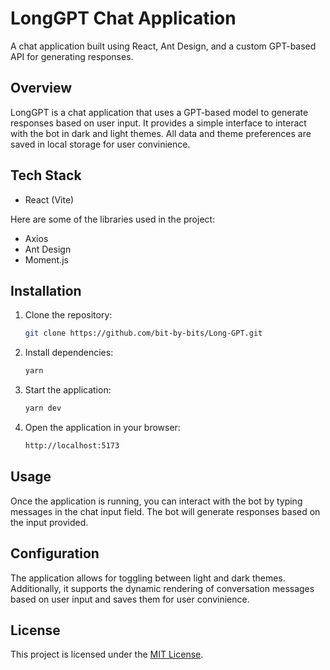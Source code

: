 # LongGPT Chat Application

A chat application built using React, Ant Design, and a custom GPT-based API for generating responses.

## Overview

LongGPT is a chat application that uses a GPT-based model to generate responses based on user input. It provides a simple interface to interact with the bot in dark and light themes. All data and theme preferences are saved in local storage for user convinience.

## Tech Stack

- React (Vite)

Here are some of the libraries used in the project:

- Axios
- Ant Design
- Moment.js

## Installation

1. Clone the repository:

   ```bash
   git clone https://github.com/bit-by-bits/Long-GPT.git
   ```

2. Install dependencies:

   ```bash
   yarn
   ```

3. Start the application:

   ```bash
   yarn dev
   ```

4. Open the application in your browser:

   ```bash
   http://localhost:5173
   ```

## Usage

Once the application is running, you can interact with the bot by typing messages in the chat input field. The bot will generate responses based on the input provided.

## Configuration

The application allows for toggling between light and dark themes. Additionally, it supports the dynamic rendering of conversation messages based on user input and saves them for user convinience.

## License

This project is licensed under the [MIT License](LICENSE).

